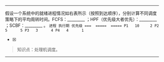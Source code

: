 ---
假设一个系统中的就绪进程情况如右表所示（按照到达顺序），分别计算不同调度策略下的平均周转时间。FCFS：_________
；HPF（优先级大者优先）：_________ ；SCBF：_________ 。
    ```
	    进程 执行期 优先级
	    ===  =====  =====
	    P1   10     2
	    P2   5      5
	    P3   3      4
	    P4   4      1
	    ```
    
- [x]  

> 知识点：处理机调度。

---
